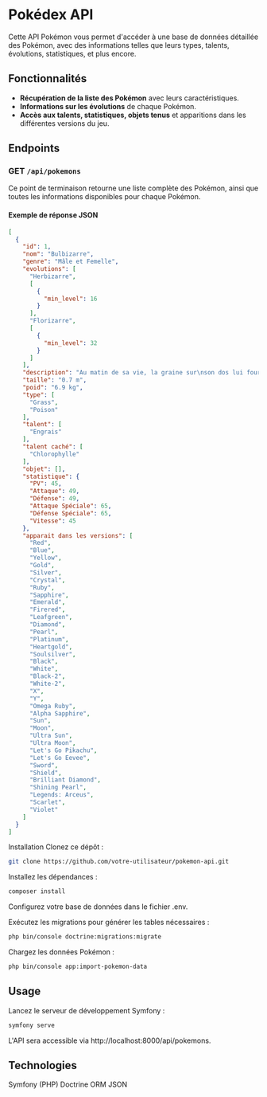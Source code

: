 # Pokédex API

Cette API Pokémon vous permet d'accéder à une base de données détaillée des Pokémon, avec des informations telles que leurs types, talents, évolutions, statistiques, et plus encore.

## Fonctionnalités

- **Récupération de la liste des Pokémon** avec leurs caractéristiques.
- **Informations sur les évolutions** de chaque Pokémon.
- **Accès aux talents, statistiques, objets tenus** et apparitions dans les différentes versions du jeu.

## Endpoints

### GET `/api/pokemons`

Ce point de terminaison retourne une liste complète des Pokémon, ainsi que toutes les informations disponibles pour chaque Pokémon.

#### Exemple de réponse JSON

```json
[
  {
    "id": 1,
    "nom": "Bulbizarre",
    "genre": "Mâle et Femelle",
    "evolutions": [
      "Herbizarre",
      [
        {
          "min_level": 16
        }
      ],
      "Florizarre",
      [
        {
          "min_level": 32
        }
      ]
    ],
    "description": "Au matin de sa vie, la graine sur\nson dos lui fournit les éléments\ndont il a besoin pour grandir.",
    "taille": "0.7 m",
    "poid": "6.9 kg",
    "type": [
      "Grass",
      "Poison"
    ],
    "talent": [
      "Engrais"
    ],
    "talent caché": [
      "Chlorophylle"
    ],
    "objet": [],
    "statistique": {
      "PV": 45,
      "Attaque": 49,
      "Défense": 49,
      "Attaque Spéciale": 65,
      "Défense Spéciale": 65,
      "Vitesse": 45
    },
    "apparait dans les versions": [
      "Red",
      "Blue",
      "Yellow",
      "Gold",
      "Silver",
      "Crystal",
      "Ruby",
      "Sapphire",
      "Emerald",
      "Firered",
      "Leafgreen",
      "Diamond",
      "Pearl",
      "Platinum",
      "Heartgold",
      "Soulsilver",
      "Black",
      "White",
      "Black-2",
      "White-2",
      "X",
      "Y",
      "Omega Ruby",
      "Alpha Sapphire",
      "Sun",
      "Moon",
      "Ultra Sun",
      "Ultra Moon",
      "Let's Go Pikachu",
      "Let's Go Eevee",
      "Sword",
      "Shield",
      "Brilliant Diamond",
      "Shining Pearl",
      "Legends: Arceus",
      "Scarlet",
      "Violet"
    ]
  }
]
```
Installation
Clonez ce dépôt :

```bash
git clone https://github.com/votre-utilisateur/pokemon-api.git

```
Installez les dépendances :

```bash
composer install
```

Configurez votre base de données dans le fichier .env.

Exécutez les migrations pour générer les tables nécessaires :

```bash
php bin/console doctrine:migrations:migrate
```
Chargez les données Pokémon :

```bash
php bin/console app:import-pokemon-data
```
## Usage

Lancez le serveur de développement Symfony :

```bash
symfony serve
```
L'API sera accessible via http://localhost:8000/api/pokemons.

## Technologies
Symfony (PHP)
Doctrine ORM
JSON



